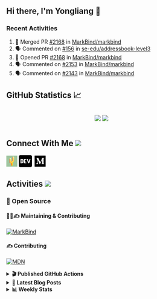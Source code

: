## Hi there, I'm Yongliang 👋

### Recent Activities

<!--START_SECTION:activity-->
1. 🎉 Merged PR [#2168](https://github.com/MarkBind/markbind/pull/2168) in [MarkBind/markbind](https://github.com/MarkBind/markbind)
2. 🗣 Commented on [#156](https://github.com/se-edu/addressbook-level3/issues/156) in [se-edu/addressbook-level3](https://github.com/se-edu/addressbook-level3)
3. 💪 Opened PR [#2168](https://github.com/MarkBind/markbind/pull/2168) in [MarkBind/markbind](https://github.com/MarkBind/markbind)
4. 🗣 Commented on [#2153](https://github.com/MarkBind/markbind/issues/2153) in [MarkBind/markbind](https://github.com/MarkBind/markbind)
5. 🗣 Commented on [#2143](https://github.com/MarkBind/markbind/issues/2143) in [MarkBind/markbind](https://github.com/MarkBind/markbind)
<!--END_SECTION:activity-->

## GitHub Statistics :chart_with_upwards_trend:
<div align="center">
<div style="display: flex; align-items: center; justify-content: center;">

[![](https://github-readme-stats-tlylt.vercel.app/api?username=tlylt&show_icons=true&theme=tokyonight&hide_border=true&locale=en)](https://github.com/tlylt)
[![](https://github-readme-streak-stats.herokuapp.com/?user=tlylt&theme=tokyonight&hide_border=true)](https://github.com/tlylt)
</div>
</div>

## Connect With Me <img src="https://media.giphy.com/media/2wh5K5yE3ulp3xgYcG/giphy-downsized.gif" width="30">

<a href="https://www.yongliangliu.com/" target="_blank"><img align="center" src="static/site-icon.png" alt="yongliangliu.com" height="29" width="29" /></a>
<a href="https://dev.to/tlylt" target="_blank"><img align="center" src="static/dev-badge.svg" alt="dev.to/tlylt" height="35" width="35" /></a>
<a href="https://tlylt.medium.com" target="_blank"><img align="center" src="static/medium.png" alt="tlylt.medium.com" height="35" width="35" /></a>

## Activities <img src="https://media.giphy.com/media/WUlplcMpOCEmTGBtBW/giphy.gif" width="30">

### 🔭 Open Source

#### 👷‍♂️✍️ Maintaining & Contributing
[![MarkBind](https://github-readme-stats-tlylt.vercel.app/api/pin/?username=markbind&repo=markbind)](https://github.com/MarkBind/markbind)

#### ✍️ Contributing
[![MDN](https://github-readme-stats-tlylt.vercel.app/api/pin/?username=mdn&repo=content)](https://github.com/mdn/content)

<details>
<summary> <b>🎬 Published GitHub Actions </b> </summary>

[![install-graphviz](https://github-readme-stats-tlylt.vercel.app/api/pin/?username=tlylt&repo=install-graphviz)](https://github.com/tlylt/install-graphviz)

[![reposense-action](https://github-readme-stats-tlylt.vercel.app/api/pin/?username=tlylt&repo=reposense-action)](https://github.com/tlylt/reposense-action)

[![markbin-action](https://github-readme-stats-tlylt.vercel.app/api/pin/?username=markbind&repo=markbind-action)](https://github.com/MarkBind/markbind-action)

</details>

<details>
<summary> <b>📕 Latest Blog Posts</b> </summary>

<!-- BLOG-POST-LIST:START -->
- [Creating a regex-based Markdown parser in TypeScript](https://www.yongliangliu.com/blog/rmark/)
- [Create VSCode Snippets for Markdown Blog Workflows](https://www.yongliangliu.com/blog/vscode-snippets/)
- [Brag Doc 2023](https://www.yongliangliu.com/blog/brag-doc-2023/)
- [My Journey into Open Source](https://www.yongliangliu.com/blog/my-journey-into-open-source/)
- [Resources for Orbital CP2106 Independent Software Development Project](https://www.yongliangliu.com/blog/orbital-prep/)
<!-- BLOG-POST-LIST:END -->

</details>

<details>
<summary> <b>📊 Weekly Stats</b> </summary>

<!--START_SECTION:waka-->
![Code Time](http://img.shields.io/badge/Code%20Time-794%20hrs%2023%20mins-blue)

**🐱 My GitHub Data** 

> 🏆 496 Contributions in the Year 2023
 > 
> 📦 438.5 kB Used in GitHub's Storage 
 > 
> 🚫 Not Opted to Hire
 > 
> 📜 159 Public Repositories 
 > 
> 🔑 27 Private Repositories  
 > 
**I'm an Early 🐤** 

```text
🌞 Morning      228 commits       ███████░░░░░░░░░░░░░░░░░░   31.49 % 
🌆 Daytime      176 commits       ██████░░░░░░░░░░░░░░░░░░░   24.31 % 
🌃 Evening      271 commits       █████████░░░░░░░░░░░░░░░░   37.43 % 
🌙 Night         49 commits       █░░░░░░░░░░░░░░░░░░░░░░░░   06.77 % 

```
📅 **I'm Most Productive on Friday** 

```text
Monday         112 commits       ███░░░░░░░░░░░░░░░░░░░░░░   15.47 % 
Tuesday         90 commits       ███░░░░░░░░░░░░░░░░░░░░░░   12.43 % 
Wednesday      128 commits       ████░░░░░░░░░░░░░░░░░░░░░   17.68 % 
Thursday        91 commits       ███░░░░░░░░░░░░░░░░░░░░░░   12.57 % 
Friday         161 commits       █████░░░░░░░░░░░░░░░░░░░░   22.24 % 
Saturday        79 commits       ██░░░░░░░░░░░░░░░░░░░░░░░   10.91 % 
Sunday          63 commits       ██░░░░░░░░░░░░░░░░░░░░░░░   08.70 % 

```


📊 **This Week I Spent My Time On** 

```text
⌚︎ Time Zone: Asia/Singapore

💬 Programming Languages: 
Markdown                 9 hrs 21 mins       ██████████████████░░░░░░░   75.02 % 
JSON                     52 mins             █░░░░░░░░░░░░░░░░░░░░░░░░   07.05 % 
Java                     49 mins             █░░░░░░░░░░░░░░░░░░░░░░░░   06.64 % 
JavaScript               38 mins             █░░░░░░░░░░░░░░░░░░░░░░░░   05.11 % 
Git Config               12 mins             ░░░░░░░░░░░░░░░░░░░░░░░░░   01.66 % 

```


 Last Updated on 14/02/2023 00:39:07 UTC
<!--END_SECTION:waka-->

</details>
